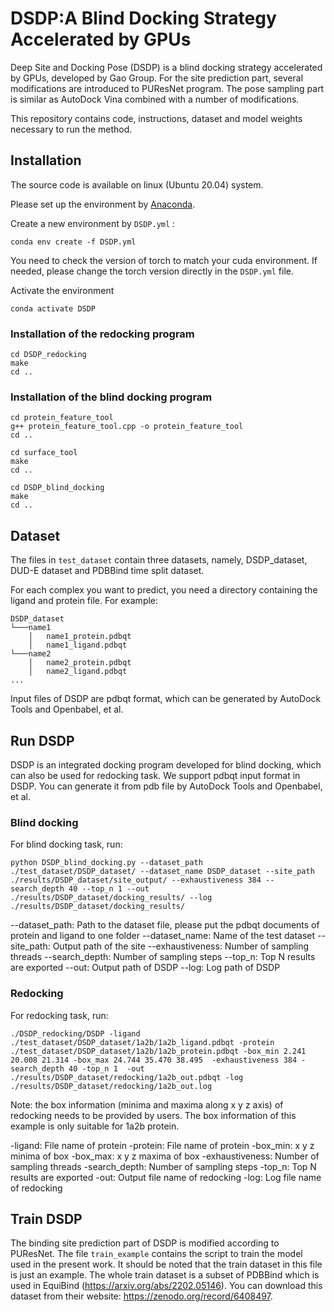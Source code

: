 # DSDP:A Blind Docking Strategy Accelerated by GPUs


Deep Site and Docking Pose (DSDP) is a blind docking strategy accelerated by GPUs, developed by Gao Group. For the site prediction part, several modifications are introduced to PUResNet program. The pose sampling part is similar as AutoDock Vina combined with a number of modifications. 

This repository contains code, instructions, dataset and model weights necessary to run the method. 


## Installation

The source code is available on linux (Ubuntu 20.04) system.

Please set up the environment by [Anaconda](https://docs.anaconda.com/anaconda/install/index.html). 

Create a new environment by `DSDP.yml` :

    conda env create -f DSDP.yml

You need to check the version  of torch to match your cuda environment. If needed, please change the torch version directly in the `DSDP.yml`  file.

Activate the environment

    conda activate DSDP
    
### Installation of the redocking program

    cd DSDP_redocking
    make
    cd ..

### Installation of the blind docking program

    cd protein_feature_tool
    g++ protein_feature_tool.cpp -o protein_feature_tool
    cd ..
    
    cd surface_tool
    make 
    cd ..
    
    cd DSDP_blind_docking
    make
    cd ..
    
## Dataset

The files in `test_dataset` contain three datasets, namely, DSDP_dataset, DUD-E dataset and PDBBind time split dataset.

For each complex you want to predict, you need a directory containing the ligand and protein file. For example: 
```
DSDP_dataset
└───name1
    │   name1_protein.pdbqt
    │   name1_ligand.pdbqt
└───name2
    │   name2_protein.pdbqt
    │   name2_ligand.pdbqt
...
```
Input files of DSDP are pdbqt format, which can be generated by AutoDock Tools and Openbabel, et al.


## Run DSDP 
DSDP is an integrated docking program developed for blind docking, which can also be used for redocking task. We support pdbqt input format in DSDP. You can generate it from pdb file by AutoDock Tools and Openbabel, et al.

### Blind docking
For blind docking task, run:

    python DSDP_blind_docking.py --dataset_path ./test_dataset/DSDP_dataset/ --dataset_name DSDP_dataset --site_path ./results/DSDP_dataset/site_output/ --exhaustiveness 384 --search_depth 40 --top_n 1 --out ./results/DSDP_dataset/docking_results/ --log ./results/DSDP_dataset/docking_results/
    
--dataset_path: Path to the dataset file, please put the pdbqt documents of protein and ligand to one folder
--dataset_name: Name of the test dataset
--site_path: Output path of the site
--exhaustiveness: Number of sampling threads
--search_depth: Number of sampling steps
--top_n: Top N results are exported
--out: Output path of DSDP
--log: Log path of DSDP

### Redocking
For redocking task, run:

    ./DSDP_redocking/DSDP -ligand ./test_dataset/DSDP_dataset/1a2b/1a2b_ligand.pdbqt -protein ./test_dataset/DSDP_dataset/1a2b/1a2b_protein.pdbqt -box_min 2.241 20.008 21.314 -box_max 24.744 35.470 38.495  -exhaustiveness 384 -search_depth 40 -top_n 1  -out ./results/DSDP_dataset/redocking/1a2b_out.pdbqt -log ./results/DSDP_dataset/redocking/1a2b_out.log
    
Note: the box information (minima and maxima along x y z axis) of redocking needs to be provided by users. The box information of this example is only suitable for 1a2b protein.

-ligand: File name of protein
-protein: File name of protein
-box_min: x y z minima of box 
-box_max: x y z maxima of box
-exhaustiveness: Number of sampling threads
-search_depth: Number of sampling steps
-top_n: Top N results are exported
-out: Output file name of redocking
-log: Log file name of redocking

## Train DSDP 
The binding site prediction part of DSDP is modified according to PUResNet. The file `train_example` contains the script to train the model used in the present work. It should be noted that the train dataset in this file is just an example. The whole train dataset is a subset of PDBBind which is used in EquiBind (https://arxiv.org/abs/2202.05146). You can download this dataset from their website: https://zenodo.org/record/6408497.

